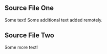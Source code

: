 ## Source File One

Some text!
Some additional text added remotely.
## Source File Two

Some more text!
